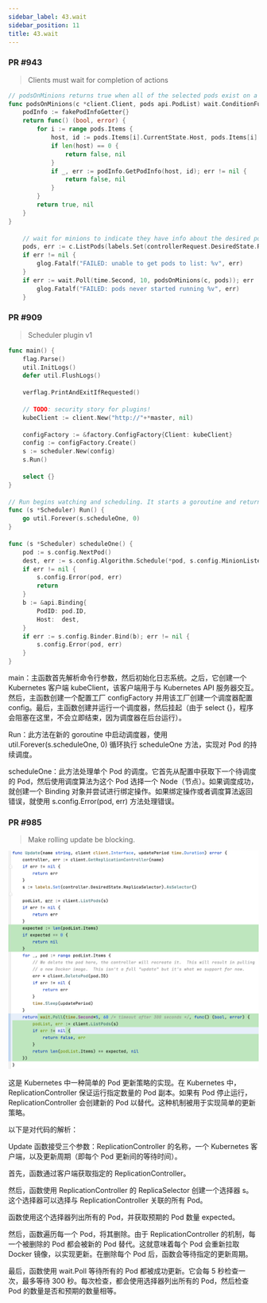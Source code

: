 ```yaml
---
sidebar_label: 43.wait
sidebar_position: 11
title: 43.wait
---
```



### PR #943
> Clients must wait for completion of actions

```go
// podsOnMinions returns true when all of the selected pods exist on a minion.
func podsOnMinions(c *client.Client, pods api.PodList) wait.ConditionFunc {
	podInfo := fakePodInfoGetter{}
	return func() (bool, error) {
		for i := range pods.Items {
			host, id := pods.Items[i].CurrentState.Host, pods.Items[i].ID
			if len(host) == 0 {
				return false, nil
			}
			if _, err := podInfo.GetPodInfo(host, id); err != nil {
				return false, nil
			}
		}
		return true, nil
	}
}

	// wait for minions to indicate they have info about the desired pods
	pods, err := c.ListPods(labels.Set(controllerRequest.DesiredState.ReplicaSelector).AsSelector())
	if err != nil {
		glog.Fatalf("FAILED: unable to get pods to list: %v", err)
	}
	if err := wait.Poll(time.Second, 10, podsOnMinions(c, pods)); err != nil {
		glog.Fatalf("FAILED: pods never started running %v", err)
	}
```	

### PR #909
> Scheduler plugin v1

```go
func main() {
	flag.Parse()
	util.InitLogs()
	defer util.FlushLogs()

	verflag.PrintAndExitIfRequested()

	// TODO: security story for plugins!
	kubeClient := client.New("http://"+*master, nil)

	configFactory := &factory.ConfigFactory{Client: kubeClient}
	config := configFactory.Create()
	s := scheduler.New(config)
	s.Run()

	select {}
}

// Run begins watching and scheduling. It starts a goroutine and returns immediately.
func (s *Scheduler) Run() {
	go util.Forever(s.scheduleOne, 0)
}

func (s *Scheduler) scheduleOne() {
	pod := s.config.NextPod()
	dest, err := s.config.Algorithm.Schedule(*pod, s.config.MinionLister)
	if err != nil {
		s.config.Error(pod, err)
		return
	}
	b := &api.Binding{
		PodID: pod.ID,
		Host:  dest,
	}
	if err := s.config.Binder.Bind(b); err != nil {
		s.config.Error(pod, err)
	}
}
```

main：主函数首先解析命令行参数，然后初始化日志系统。之后，它创建一个 Kubernetes 客户端 kubeClient，该客户端用于与 Kubernetes API 服务器交互。然后，主函数创建一个配置工厂 configFactory 并用该工厂创建一个调度器配置 config。最后，主函数创建并运行一个调度器，然后挂起（由于 select {}，程序会阻塞在这里，不会立即结束，因为调度器在后台运行）。

Run：此方法在新的 goroutine 中启动调度器，使用 util.Forever(s.scheduleOne, 0) 循环执行 scheduleOne 方法，实现对 Pod 的持续调度。

scheduleOne：此方法处理单个 Pod 的调度。它首先从配置中获取下一个待调度的 Pod，然后使用调度算法为这个 Pod 选择一个 Node（节点）。如果调度成功，就创建一个 Binding 对象并尝试进行绑定操作。如果绑定操作或者调度算法返回错误，就使用 s.config.Error(pod, err) 方法处理错误。


### PR #985
> Make rolling update be blocking.

![](https://raw.githubusercontent.com/mouuii/picture/master/%E6%88%AA%E5%B1%8F2023-06-02%20%E4%B8%8A%E5%8D%889.46.32.png)


这是 Kubernetes 中一种简单的 Pod 更新策略的实现。在 Kubernetes 中，ReplicationController 保证运行指定数量的 Pod 副本。如果有 Pod 停止运行，ReplicationController 会创建新的 Pod 以替代。这种机制被用于实现简单的更新策略。

以下是对代码的解析：

Update 函数接受三个参数：ReplicationController 的名称，一个 Kubernetes 客户端，以及更新周期（即每个 Pod 更新间的等待时间）。

首先，函数通过客户端获取指定的 ReplicationController。

然后，函数使用 ReplicationController 的 ReplicaSelector 创建一个选择器 s。这个选择器可以选择与 ReplicationController 关联的所有 Pod。

函数使用这个选择器列出所有的 Pod，并获取预期的 Pod 数量 expected。

然后，函数遍历每一个 Pod，将其删除。由于 ReplicationController 的机制，每一个被删除的 Pod 都会被新的 Pod 替代。这就意味着每个 Pod 会重新拉取 Docker 镜像，以实现更新。在删除每个 Pod 后，函数会等待指定的更新周期。

最后，函数使用 wait.Poll 等待所有的 Pod 都被成功更新。它会每 5 秒检查一次，最多等待 300 秒。每次检查，都会使用选择器列出所有的 Pod，然后检查 Pod 的数量是否和预期的数量相等。